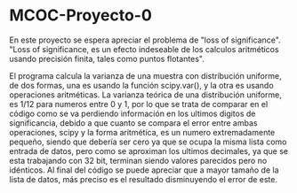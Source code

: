 # MCOC-Proyecto-0
En este proyecto se espera apreciar el problema de "loss of significance".
"Loss of significance, es un efecto indeseable de los calculos aritméticos usando precisión finita, tales como puntos flotantes".

El programa calcula la varianza de una muestra con distribución uniforme, de dos formas, una es usando la función scipy.var(), y la otra es usando operaciones aritméticas.
La varianza teórica de una distribución uniforme, es 1/12 para numeros entre 0 y 1, por lo que se trata de comparar en el código como se va perdiendo información en los ultimos digitos de significancia, debido a que cuanto se compara el error entre ambas operaciones, scipy y la forma aritmética, es un numero extremadamente pequeño, siendo que debería ser cero ya que se ocupa la misma lista como entrada de datos, pero como se aproximan los ultimos decimales, ya que se esta trabajando con 32 bit, terminan siendo valores parecidos pero no idénticos. 
Al final del código se puede apreciar que a mayor tamaño de la lista de datos, más preciso es el resultado disminuyendo el error de este.
